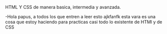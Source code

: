 HTML Y CSS de manera basica, intermedia y avanzada.

-Hola papus, a todos los que entren a leer esto ajkfanfk esta vara es una cosa que estoy haciendo para practicas casi todo lo existente de HTMl y de CSS